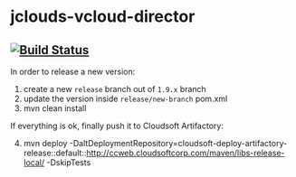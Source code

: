 jclouds-vcloud-director
=======================
[![Build Status](https://api.travis-ci.org/cloudsoft/jclouds-vcloud-director.svg?branch=1.9.x)](https://travis-ci.org/cloudsoft/jclouds-vcloud-director)
-----------------------

In order to release a new version:

1. create a new `release` branch out of `1.9.x` branch
2. update the version inside `release/new-branch` pom.xml
3. mvn clean install

If everything is ok, finally push it to Cloudsoft Artifactory:

4. mvn deploy -DaltDeploymentRepository=cloudsoft-deploy-artifactory-release::default::http://ccweb.cloudsoftcorp.com/maven/libs-release-local/ -DskipTests
